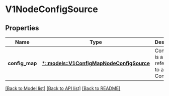 # V1NodeConfigSource

## Properties
Name | Type | Description | Notes
------------ | ------------- | ------------- | -------------
**config_map** | [***::models::V1ConfigMapNodeConfigSource**](v1.ConfigMapNodeConfigSource.md) | ConfigMap is a reference to a Node&#39;s ConfigMap | [optional] [default to null]

[[Back to Model list]](../README.md#documentation-for-models) [[Back to API list]](../README.md#documentation-for-api-endpoints) [[Back to README]](../README.md)


